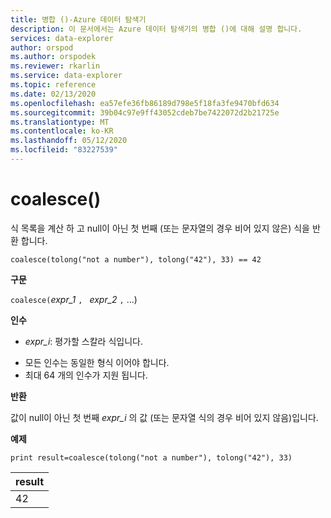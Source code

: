 ```yaml
---
title: 병합 ()-Azure 데이터 탐색기
description: 이 문서에서는 Azure 데이터 탐색기의 병합 ()에 대해 설명 합니다.
services: data-explorer
author: orspod
ms.author: orspodek
ms.reviewer: rkarlin
ms.service: data-explorer
ms.topic: reference
ms.date: 02/13/2020
ms.openlocfilehash: ea57efe36fb86189d798e5f18fa3fe9470bfd634
ms.sourcegitcommit: 39b04c97e9ff43052cdeb7be7422072d2b21725e
ms.translationtype: MT
ms.contentlocale: ko-KR
ms.lasthandoff: 05/12/2020
ms.locfileid: "83227539"
---
```

# <a name="coalesce"></a>coalesce()

식 목록을 계산 하 고 null이 아닌 첫 번째 (또는 문자열의 경우 비어 있지 않은) 식을 반환 합니다.

```kusto
coalesce(tolong("not a number"), tolong("42"), 33) == 42
```

**구문**

`coalesce(`*expr_1* `, ` *expr_2* `,` ...)

**인수**

* *expr_i*: 평가할 스칼라 식입니다.
- 모든 인수는 동일한 형식 이어야 합니다.
- 최대 64 개의 인수가 지원 됩니다.


**반환**

값이 null이 아닌 첫 번째 *expr_i* 의 값 (또는 문자열 식의 경우 비어 있지 않음)입니다.

**예제**

<!-- csl: https://help.kusto.windows.net/Samples  -->
```kusto
print result=coalesce(tolong("not a number"), tolong("42"), 33)
```

|result|
|---|
|42|
